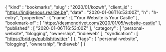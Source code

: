 {
  "kind" : "bookmarks",
  "slug" : "2020/01/kozwh",
  "client_id" : "https://indigenous.realize.be",
  "date" : "2020-01-06T16:53:00Z",
  "h" : "h-entry",
  "properties" : {
    "name" : [ "Your Website is Your Castle" ],
    "bookmark-of" : [ "https://desmondrivet.com/2020/01/05/website-castle" ],
    "published" : [ "2020-01-06T16:53:00Z" ],
    "category" : [ "personal-website", "blogging", "ownership", "indieweb" ],
    "syndication" : [ "https://brid.gy/publish/twitter" ]
  },
  "tags" : [ "personal-website", "blogging", "ownership", "indieweb" ]
}
